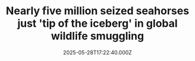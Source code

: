 ---
title: "Nearly five million seized seahorses just 'tip of the iceberg' in global wildlife smuggling"
date: 2025-05-28T17:22:40.000Z
category: Health
externalLink: "https://www.sciencedaily.com/releases/2025/05/250528132240.htm"
image: ""
excerpt: "Close to five million smuggled seahorses worth an estimated CAD$29 million were seized by authorities over a 10-year span, according to a new study that warns the scale of the trade is far larger than current data suggest. The study analyzed online seizure records from 2010 to 2021 and found smuggling incidents in 62 countries, with dried seahorses, widely used…"
---